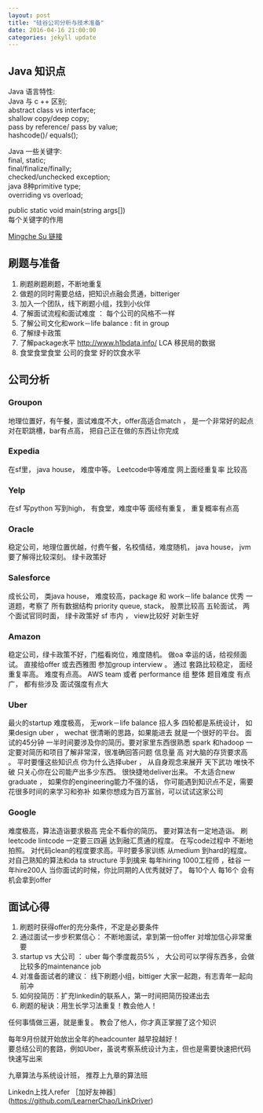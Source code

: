 ```yaml
---
layout: post
title: "硅谷公司分析与技术准备"
date: 2016-04-16 21:00:00
categories: jekyll update
---
```


## Java 知识点
Java 语言特性:  
Java 与 c ++ 区别;  
abstract class vs interface;   
shallow copy/deep copy;   
pass by reference/ pass by value;   
hashcode()/ equals();   

Java 一些关键字:  
final, static;   
final/finalize/finally;   
checked/unchecked exception;   
java 8种primitive type;  
overriding vs overload;   

public static void main(string args[])    
每个关键字的作用     

[Mingche Su 链接](http://zhuanlan.zhihu.com/p/20545626)

## 刷题与准备  
1. 刷题刷题刷题，不断地重复  
2. 做题的同时需要总结，把知识点融会贯通，bitteriger  
3. 加入一个团队，线下刷题小组，找到小伙伴  
4. 了解面试流程和面试难度 ： 每个公司的风格不一样  
5. 了解公司文化和work－life  balance :  fit  in group  
6. 了解绿卡政策  
7. 了解package水平 http://www.h1bdata.info/   LCA 移民局的数据  
8. 食堂食堂食堂 公司的食堂 好的饮食水平  

##  公司分析

### Groupon
地理位置好，有午餐，面试难度不大，offer高适合match ， 是一个非常好的起点
对在职跳槽，bar有点高， 把自己正在做的东西让你完成

### Expedia
在sf里， java house， 难度中等。 Leetcode中等难度
网上面经重复率 比较高

### Yelp
在sf  写python 写到high， 有食堂，难度中等
面经有重复， 重复概率有点高

### Oracle
稳定公司，地理位置优越，付费午餐，名校情结，难度随机， java house， jvm要了解得比较深刻。 绿卡政策好

### Salesforce
成长公司， 类java house， 难度较高，package 和 work－life balance 优秀
一道题，考察了 所有数据结构 priority queue, stack， 股票比较高
五轮面试， 两个面试官同时面， 绿卡政策好 sf 市内  ， view比较好 对新生好

### Amazon
稳定公司，绿卡政策不好，门槛看岗位，难度随机。  做oa
幸运的话，给视频面试。 直接给offer
或去西雅图 参加group interview 。 通过
套路比较稳定， 面经重复率高。 难度有点高。
AWS team  或者 performance 组  整体 题目难度 有点广， 都有些涉及 面试强度有点大

### Uber
最火的startup 难度极高， 无work－life balance 招人多
四轮都是系统设计，
如果design uber ， wechat  很清晰的思路，如果能进去 就是一个很好的平台。
面试的45分钟  一半时间要涉及你的简历。要对家里东西很熟悉
spark 和hadoop  一定要对简历和项目了解非常深，很准确回答问题
信息量 高 对大脑的存货要求高 。 平时要懂这些知识点
你为什么选择uber  ， 从自身观念来展开
天下武功 唯快不破    只关心你在公司能产出多少东西。 很快捷地deliver出来。
不太适合new graduate ， 如果你的engineering能力不强的话， 你可能遇到知识点不足，需要花很多时间的来学习和弥补
如果你想成为百万富翁，可以试试这家公司

### Google
难度极高，算法造诣要求极高
完全不看你的简历。  要对算法有一定地造诣。
刷leetcode lintcode 一定要三四遍 达到融汇贯通的程度。
在写code过程中 不断地拍照。 对代码clean的程度要求高。平时要多家训练
从medium 到hard的程度。  对自己熟知的算法和da ta structure 手到擒来
每年hiring 1000工程师 ，硅谷 一年hire200人
当你面试的时候，你比同期的人优秀就好了。 每10个人 每16个 会有机会拿到offer

## 面试心得
1. 刷题时获得offer的充分条件，不定是必要条件
2. 通过面试一步步积累信心： 不断地面试，拿到第一份offer 对增加信心非常重要
3. startup vs 大公司 ： uber 每个季度裁员5% ， 大公司可以学得东西多，会做比较多的maintenance job
4. 对准备面试者的建议： 线下刷题小组，bittiger  大家一起跑，有志青年一起向前冲
5. 如何投简历：扩充linkedin的联系人，第一时间把简历投递出去
6. 刷题的秘诀：用生长学习法重复！教会他人！

任何事情做三遍，就是重复。 教会了他人，你才真正掌握了这个知识

每年9月份就开始放出全年的headcounter 越早投越好！  
要总结公司的套路，例如Uber，虽说考察系统设计为主，但也是需要快速把代码快速写出来  

九章算法与系统设计班， 推荐上九章的算法班

Linkedn上找人refer ［加好友神器］(https://github.com/LearnerChao/LinkDriver)

